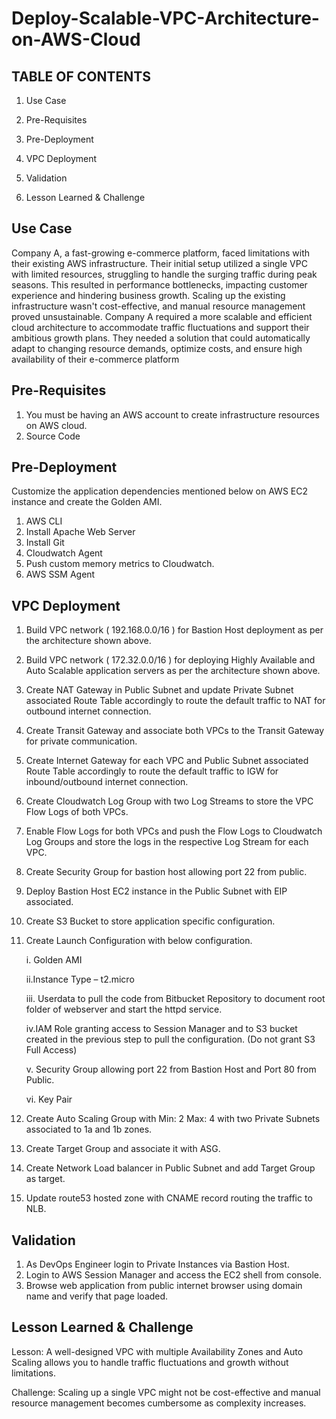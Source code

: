 # Deploy-Scalable-VPC-Architecture-on-AWS-Cloud

## TABLE OF CONTENTS
1. Use Case

2. Pre-Requisites

3. Pre-Deployment

4. VPC Deployment

5. Validation
   
6. Lesson Learned & Challenge

## Use Case

Company A, a fast-growing e-commerce platform, faced limitations with their existing AWS infrastructure. 
Their initial setup utilized a single VPC with limited resources, struggling to handle the surging traffic during peak seasons. 
This resulted in performance bottlenecks, impacting customer experience and hindering business growth. 
Scaling up the existing infrastructure wasn't cost-effective, and manual resource management proved unsustainable.
Company A required a more scalable and efficient cloud architecture to accommodate traffic fluctuations and support their ambitious growth plans. 
They needed a solution that could automatically adapt to changing resource demands, optimize costs, and ensure high availability of their e-commerce platform

## Pre-Requisites
1. You must be having an AWS account to create infrastructure resources on AWS cloud.
2. Source Code

## Pre-Deployment
Customize the application dependencies mentioned below on AWS EC2 instance and create the Golden AMI.

1. AWS CLI
2. Install Apache Web Server
3. Install Git
4. Cloudwatch Agent
5. Push custom memory metrics to Cloudwatch.
6. AWS SSM Agent

## VPC Deployment

1. Build VPC network ( 192.168.0.0/16 ) for Bastion Host deployment as per the architecture shown above.
2. Build VPC network ( 172.32.0.0/16 ) for deploying Highly Available and Auto Scalable application servers as per the architecture shown above.
3. Create NAT Gateway in Public Subnet and update Private Subnet associated Route Table accordingly to route the default traffic to NAT for outbound internet connection.
4. Create Transit Gateway and associate both VPCs to the Transit Gateway for private communication.
5. Create Internet Gateway for each VPC and Public Subnet associated Route Table accordingly to route the default traffic to IGW for inbound/outbound internet connection.
6. Create Cloudwatch Log Group with two Log Streams to store the VPC Flow Logs of both VPCs.
7. Enable Flow Logs for both VPCs and push the Flow Logs to Cloudwatch Log Groups and store the logs in the respective Log Stream for each VPC.
8. Create Security Group for bastion host allowing port 22 from public.
9. Deploy Bastion Host EC2 instance in the Public Subnet with EIP associated.
10. Create S3 Bucket to store application specific configuration.
11. Create Launch Configuration with below configuration.
    
    i. Golden AMI
    
    ii.Instance Type – t2.micro
    
    iii. Userdata to pull the code from Bitbucket Repository to document root folder of webserver and start the httpd service.
    
    iv.IAM Role granting access to Session Manager and to S3 bucket created in the previous step to pull the configuration. (Do not grant S3 Full Access)
    
     v. Security Group allowing port 22 from Bastion Host and Port 80 from Public.
    
     vi. Key Pair
    
13. Create Auto Scaling Group with Min: 2 Max: 4 with two Private Subnets associated to 1a and 1b zones.
14. Create Target Group and associate it with ASG.
15. Create Network Load balancer in Public Subnet and add Target Group as target.
16. Update route53 hosted zone with CNAME record routing the traffic to NLB.

## Validation
1. As DevOps Engineer login to Private Instances via Bastion Host.
2. Login to AWS Session Manager and access the EC2 shell from console.
3. Browse web application from public internet browser using domain name and verify that page loaded.

## Lesson Learned & Challenge
Lesson: A well-designed VPC with multiple Availability Zones and Auto Scaling allows you to handle traffic fluctuations and growth without limitations.

Challenge:  Scaling up a single VPC might not be cost-effective and manual resource management becomes cumbersome as complexity increases.

